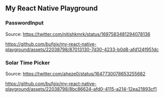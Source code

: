 ## My React Native Playground

### PasswordInput


Source: https://twitter.com/nitishkmrk/status/1697583481294078136

https://github.com/bufgix/my-react-native-playground/assets/22038798/87013130-7d30-4233-b0d8-afd124f951dc



### Solar Time Picker

Source: https://twitter.com/aheze0/status/1647730078653255682



https://github.com/bufgix/my-react-native-playground/assets/22038798/8bc86624-afd0-4115-a214-12ea21893cf1

